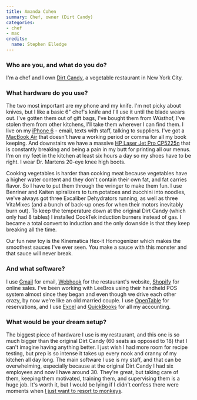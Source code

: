 ```yaml
---
title: Amanda Cohen
summary: Chef, owner (Dirt Candy)
categories:
- chef
- mac
credits:
  name: Stephen Elledge
---
```


### Who are you, and what do you do?

I'm a chef and I own [Dirt Candy](http://www.dirtcandynyc.com/ "A restaurant in NYC."), a vegetable restaurant in New York City.

### What hardware do you use?

The two most important are my phone and my knife. I'm not picky about knives, but I like a basic 6" chef's knife and I'll use it until the blade wears out. I've gotten them out of gift bags, I've bought them from Wüsthof, I've stolen them from other kitchens, I'll take them wherever I can find them. I live on my [iPhone 6][iphone-6] - email, texts with staff, talking to suppliers. I've got a [MacBook Air][macbook-air] that doesn't have a working period or comma for all my book keeping. And downstairs we have a massive [HP Laser Jet Pro CP5225n][color-laserjet-professional-cp5225n] that is constantly breaking and being a pain in my butt for printing all our menus. I'm on my feet in the kitchen at least six hours a day so my shoes have to be right. I wear Dr. Martens 20-eye knee high boots. 

Cooking vegetables is harder than cooking meat because vegetables have a higher water content and they don't contain their own fat, and fat carries flavor. So I have to put them through the wringer to make them fun. I use Benriner and Kaiten spiralizers to turn potatoes and zucchini into noodles, we've always got three Excaliber Dehydrators running, as well as three VitaMixes (and a bunch of back-up ones for when their motors inevitably burn out). To keep the temperature down at the original Dirt Candy (which only had 8 tables) I installed CookTek induction burners instead of gas. I became a total convert to induction and the only downside is that they keep breaking all the time. 

Our fun new toy is the Kinematica Hex-it Homogenizer which makes the smoothest sauces I've ever seen. You make a sauce with this monster and that sauce will never break. 

### And what software?

I use [Gmail][] for email, [Webhook][] for the restaurant's website, [Shopify][] for online sales. I've been working with LeeBros using their handheld POS system almost since they began and even though we drive each other crazy, by now we're like an old married couple. I use [OpenTable][] for reservations, and I use [Excel][] and [QuickBooks][] for all my accounting. 

### What would be your dream setup?

The biggest piece of hardware I use is my restaurant, and this one is so much bigger than the original Dirt Candy (60 seats as opposed to 18) that I can't imagine having anything better. I just wish I had more room for recipe testing, but prep is so intense it takes up every nook and cranny of my kitchen all day long. The main software I use is my staff, and that can be overwhelming, especially because at the original Dirt Candy I had six employees and now I have around 30. They're great, but taking care of them, keeping them motivated, training them, and supervising them is a huge job. It's worth it, but I would be lying if I didn't confess there were moments when [I just want to resort to monkeys](https://youtu.be/KeSQ5Rv7eH8 "A YouTube video about monkeys as waiters in a restaurant in Japan.").

[iphone-6]: https://en.wikipedia.org/wiki/IPhone_6 "A smartphone."
[macbook-air]: https://www.apple.com/macbook-air/ "A very thin laptop."
[color-laserjet-professional-cp5225n]: http://store.hp.com/us/en/pdp/business-solutions/hp-color-laserjet-pro-cp5225n-printer-ce711a-bgj "A printer."
[gmail]: https://mail.google.com/mail/ "Web-based email."
[shopify]: https://www.shopify.com/ "A service for selling goods online."
[opentable]: https://www.opentable.com/start/home "A restaurant reservation service."
[quickbooks]: https://quickbooks.intuit.com/ "Business accounting software for Windows."
[excel]: https://products.office.com/en-us/excel "A spreadsheet application."
[webhook]: http://www.webhook.com/ "An open source hosted CMS."

